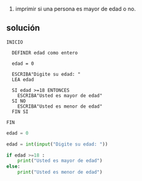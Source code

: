 1. imprimir si una persona es mayor de edad o no.

##  solución 
```
INICIO

  DEFINIR edad como entero
  
  edad = 0

  ESCRIBA"Digite su edad: "
  LEA edad
  
  SI edad >=18 ENTONCES
    ESCRIBA"Usted es mayor de edad"
  SI NO
    ESCRIBA"Usted es menor de edad"
  FIN SI

FIN
```
```py
edad = 0

edad = int(input("Digite su edad: "))

if edad >=18 :
    print("Usted es mayor de edad")
else:
    print("Usted es menor de edad")
```
